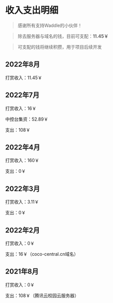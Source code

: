# 收入支出明细

> 感谢所有支持Waddle的小伙伴！

> 除去服务器与域名的钱，目前可支配：**11.45￥**

> 可支配的钱将继续积攒，用于项目后续开发

## 2022年8月

打赏收入：11.45￥

## 2022年7月

打赏收入：16￥

中控台集资：52.89￥

支出：108￥

## 2022年4月

打赏收入：160￥

支出：0￥
## 2022年3月

打赏收入：3.11￥

支出：0￥

## 2022年2月

打赏收入：0￥

支出：16￥（coco-central.cn域名）

## 2021年8月

打赏收入：0￥

支出：108￥（腾讯云校园云服务器）